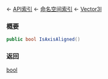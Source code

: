 ← [API索引](Api-Index) ← [命名空间索引](Namespace-Index) ← [Vector3I](VRageMath.Vector3I)

### 概要

```csharp
public bool IsAxisAligned()
```

### 返回

[bool](https://docs.microsoft.com/en-us/dotnet/api/System.Boolean?view=netframework-4.6)

